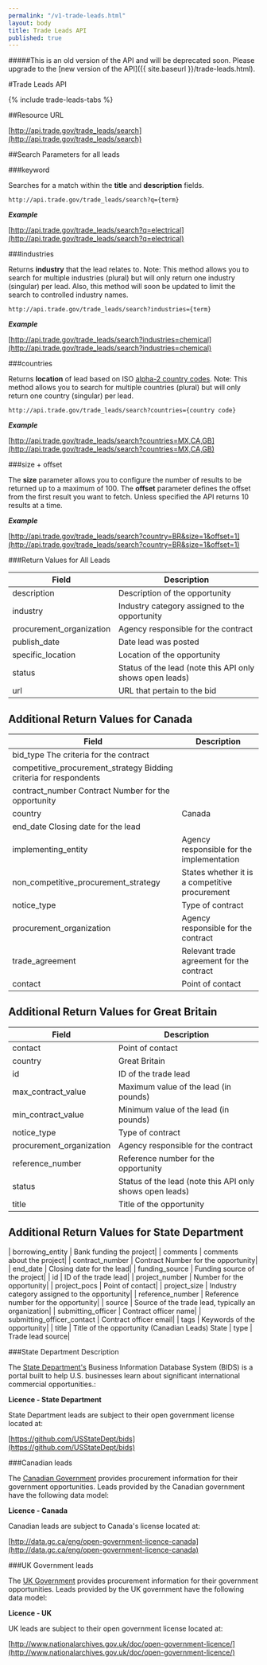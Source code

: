 ```yaml
---
permalink: "/v1-trade-leads.html"
layout: body
title: Trade Leads API
published: true
---
```


#####This is an old version of the API and will be deprecated soon. Please upgrade to the [new version of the API]({{ site.baseurl }}/trade-leads.html).

#Trade Leads API

{% include trade-leads-tabs %}

##Resource URL

[http://api.trade.gov/trade_leads/search](http://api.trade.gov/trade_leads/search)

##Search Parameters for all leads

###keyword

Searches for a match within the **title** and **description** fields.

    http://api.trade.gov/trade_leads/search?q={term}

**_Example_**

[http://api.trade.gov/trade_leads/search?q=electrical](http://api.trade.gov/trade_leads/search?q=electrical)

###industries

Returns **industry** that the lead relates to.  Note:  This method allows you to search for multiple industries (plural) but will only return one industry (singular) per lead.  Also, this method will soon be updated to limit the search to controlled industry names.

    http://api.trade.gov/trade_leads/search?industries={term}

**_Example_**

[http://api.trade.gov/trade_leads/search?industries=chemical](http://api.trade.gov/trade_leads/search?industries=chemical)

###countries

Returns **location** of lead based on ISO [alpha-2 country codes](http://www.iso.org/iso/home/standards/country_codes/country_names_and_code_elements.htm).  Note:  This method allows you to search for multiple countries (plural) but will only return one country (singular) per lead.  

    http://api.trade.gov/trade_leads/search?countries={country code}
    
**_Example_**

[http://api.trade.gov/trade_leads/search?countries=MX,CA,GB](http://api.trade.gov/trade_leads/search?countries=MX,CA,GB)

###size + offset

The **size** parameter allows you to configure the number of results to be returned up to a maximum of 100. The **offset** parameter defines the offset from the first result you want to fetch. Unless specified the API returns 10 results at a time.

**_Example_**

[http://api.trade.gov/trade_leads/search?country=BR&size=1&offset=1](http://api.trade.gov/trade_leads/search?country=BR&size=1&offset=1)


###Return Values for All Leads


| Field	| Description |
| ------| -------------|
| description | Description of the opportunity |
| industry | Industry category assigned to the opportunity | 
| procurement_organization | Agency responsible for the contract | 
| publish_date | Date lead was posted | 
| specific_location | Location of the opportunity | 
| status | Status of the lead (note this API only shows open leads) |
| url  | URL that pertain to the bid |

## Additional Return Values for Canada

| Field	| Description |
| ------| -------------|
| bid_type 	 The criteria for the contract  |
| competitive_procurement_strategy 	 Bidding criteria for respondents |
| contract_number 	 Contract Number for the opportunity |
| country | Canada |
| end_date	 Closing date for the lead |
| implementing_entity | Agency responsible for the implementation |
| non_competitive_procurement_strategy | States whether it is a competitive procurement |
| notice_type | Type of contract |
| procurement_organization | Agency responsible for the contract |
| trade_agreement | Relevant trade agreement for the contract | 
| contact | Point of contact |

## Additional Return Values for Great Britain

| Field	| Description |
| ------| -------------|
| contact | Point of contact |
| country | Great Britain |
| id | ID of the trade lead |
| max_contract_value  | Maximum value of the lead (in pounds) |
| min_contract_value | Minimum value of the lead (in pounds) |
| notice_type | Type of contract |
| procurement_organization 	| Agency responsible for the contract |
| reference_number | Reference number for the opportunity |
| status | Status of the lead (note this API only shows open leads) |
| title| Title of the opportunity |

## Additional Return Values for State Department

| borrowing_entity | Bank funding the project|
| comments | comments about the project|
| contract_number | Contract Number for the opportunity|
| end_date | Closing date for the lead|
| funding_source | Funding source of the project|
| id | ID of the trade lead|
| project_number | Number for the opportunity|
| project_pocs | Point of contact|
| project_size | Industry category assigned to the opportunity|
| reference_number | Reference number for the opportunity|
| source | Source of the trade lead, typically an organization|
| submitting_officer | Contract officer name|
| submitting_officer_contact | Contract officer email|
| tags | Keywords of the opportunity|
| title | Title of the opportunity (Canadian Leads)	State
| type | Trade lead source|

###State Department Description

The [State Department's](http://bids.state.gov/) Business Information Database System (BIDS) is a portal built to help U.S. businesses learn about significant international commercial opportunities.:

**Licence - State Department**

State Department leads are subject to their open government license located at:

[https://github.com/USStateDept/bids](https://github.com/USStateDept/bids)

###Canadian leads

The [Canadian Government](https://buyandsell.gc.ca/procurement-data/) provides procurement information for their government opportunities.  Leads provided by the Canadian government have the following data model:

**Licence - Canada**

Canadian leads are subject to Canada's license located at:

[http://data.gc.ca/eng/open-government-licence-canada](http://data.gc.ca/eng/open-government-licence-canada)

###UK Government leads

The [UK Government](https://www.contractsfinder.businesslink.gov.uk/) provides procurement information for their government opportunities. Leads provided by the UK government have the following data model:

**Licence - UK**

UK leads are subject to their open government license located at:

[http://www.nationalarchives.gov.uk/doc/open-government-licence/](http://www.nationalarchives.gov.uk/doc/open-government-licence/)

